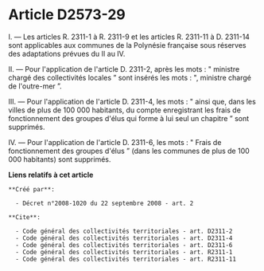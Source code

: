 # Article D2573-29

I. ― Les articles R. 2311-1 à R. 2311-9 et les articles R. 2311-11 à D. 2311-14 sont applicables aux communes de la Polynésie
française sous réserves des adaptations prévues du II au IV. 

II. ― Pour l'application de l'article D. 2311-2, après les mots : " ministre chargé des collectivités locales ” sont insérés
les mots : ", ministre chargé de l'outre-mer ”. 

III. ― Pour l'application de l'article D. 2311-4, les mots : " ainsi que, dans les villes de plus de 100 000 habitants, du
compte enregistrant les frais de fonctionnement des groupes d'élus qui forme à lui seul un chapitre ” sont supprimés. 

IV. ― Pour l'application de l'article D. 2311-6, les mots : " Frais de fonctionnement des groupes d'élus ” (dans les communes
de plus de 100 000 habitants) sont supprimés.

**Liens relatifs à cet article**

	**Créé par**:

	  - Décret n°2008-1020 du 22 septembre 2008 - art. 2

	**Cite**:

	  - Code général des collectivités territoriales - art. D2311-2
	  - Code général des collectivités territoriales - art. D2311-4
	  - Code général des collectivités territoriales - art. D2311-6
	  - Code général des collectivités territoriales - art. R2311-1
	  - Code général des collectivités territoriales - art. R2311-11
